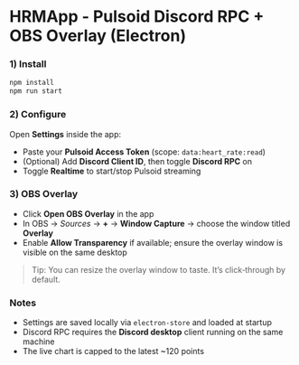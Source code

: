 # HRMApp - Pulsoid Discord RPC + OBS Overlay (Electron)

### 1) Install
```bash
npm install
npm run start
```

### 2) Configure
Open **Settings** inside the app:
- Paste your **Pulsoid Access Token** (scope: `data:heart_rate:read`)
- (Optional) Add **Discord Client ID**, then toggle **Discord RPC** on
- Toggle **Realtime** to start/stop Pulsoid streaming

### 3) OBS Overlay
- Click **Open OBS Overlay** in the app
- In OBS → *Sources* → **+** → **Window Capture** → choose the window titled **Overlay**
- Enable **Allow Transparency** if available; ensure the overlay window is visible on the same desktop

> Tip: You can resize the overlay window to taste. It’s click‑through by default.

### Notes
- Settings are saved locally via `electron-store` and loaded at startup
- Discord RPC requires the **Discord desktop** client running on the same machine
- The live chart is capped to the latest ~120 points
